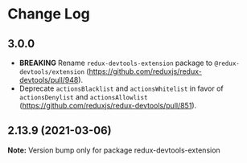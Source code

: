 # Change Log

## 3.0.0

- **BREAKING** Rename `redux-devtools-extension` package to `@redux-devtools/extension` (https://github.com/reduxjs/redux-devtools/pull/948).
- Deprecate `actionsBlacklist` and `actionsWhitelist` in favor of `actionsDenylist` and `actionsAllowlist` (https://github.com/reduxjs/redux-devtools/pull/851).

## 2.13.9 (2021-03-06)

**Note:** Version bump only for package redux-devtools-extension
